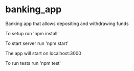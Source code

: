 # banking_app
Banking app that allows depositing and withdrawing funds

To setup run 'npm install'

To start server run 'npm start'

The app will start on localhost:3000

To run tests run 'npm test'
